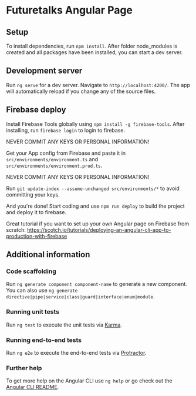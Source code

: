 # Futuretalks Angular Page

## Setup

To install dependencies, run `npm install`. After folder node_modules is created and all packages have been installed, you can start a dev server.

## Development server

Run `ng serve` for a dev server. Navigate to `http://localhost:4200/`. The app will automatically reload if you change any of the source files.


## Firebase deploy

Install Firebase Tools globally using `npm install -g firebase-tools`. After installing, run `firebase login` to login to firebase.

NEVER COMMIT ANY KEYS OR PERSONAL INFORMATION!

Get your App config from Firebase and paste it in `src/environments/environment.ts` and `src/environments/environment.prod.ts`.

NEVER COMMIT ANY KEYS OR PERSONAL INFORMATION!

Run `git update-index --assume-unchanged src/environments/*` to avoid committing your keys.

And you're done! Start coding and use `npm run deploy` to build the project and deploy it to firebase.

Great tutorial if you want to set up your own Angular page on Firebase from scratch: https://scotch.io/tutorials/deploying-an-angular-cli-app-to-production-with-firebase 





## Additional information

### Code scaffolding

Run `ng generate component component-name` to generate a new component. You can also use `ng generate directive|pipe|service|class|guard|interface|enum|module`.


### Running unit tests

Run `ng test` to execute the unit tests via [Karma](https://karma-runner.github.io).

### Running end-to-end tests

Run `ng e2e` to execute the end-to-end tests via [Protractor](http://www.protractortest.org/).

### Further help

To get more help on the Angular CLI use `ng help` or go check out the [Angular CLI README](https://github.com/angular/angular-cli/blob/master/README.md).
